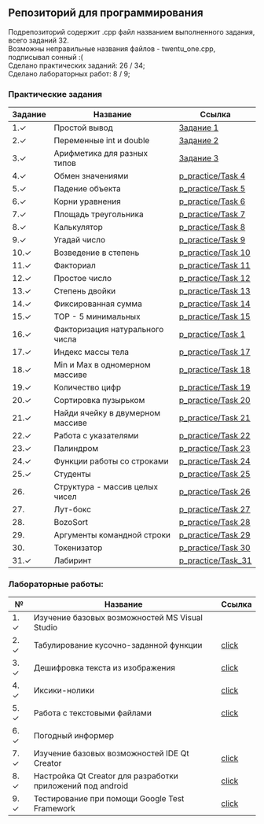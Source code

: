 ## Репозиторий для программирования <br>
Подрепозиторий содержит .cpp файл названием выполненного задания, всего заданий 32.<br>
Возможны неправильные названия файлов - twentu_one.cpp, подписывал сонный :(
<br>Сделано практических заданий: 26 / 34; <br>
Сделано лабораторных работ: 8 / 9; <br>
### Практические задания
|Задание|Название|Ссылка|
|-------|--------|------|
|1.✓ |Простой вывод|[Задание 1](https://github.com/zalatoff/programming/tree/master/p_practice/Task%201)|
|2.✓ |Переменные int и double|[Задание 2](https://github.com/zalatoff/programming/tree/master/p_practice/Task%202)|
|3.✓ |Арифметика для разных типов|[Задание 3](https://github.com/zalatoff/programming/tree/master/p_practice/Task%203)|
|4.✓ |Обмен значениями|[p_practice/Task 4](https://github.com/zalatoff/programming/tree/master/p_practice/Task%204)|
|5.✓ |Падение объекта|[p_practice/Task 5](https://github.com/zalatoff/programming/tree/master/p_practice/Task%205)|
|6.✓ |Корни уравнения|[p_practice/Task 6](https://github.com/zalatoff/programming/tree/master/p_practice/Task%206)|
|7.✓ |Площадь треугольника|[p_practice/Task 7](https://github.com/zalatoff/programming/tree/master/p_practice/Task%207)|
|8.✓ |Калькулятор|[p_practice/Task 8](https://github.com/zalatoff/programming/tree/master/p_practice/Task%208)|
|9.✓ |Угадай число|[p_practice/Task 9](https://github.com/zalatoff/programming/tree/master/p_practice/Task%209)|
|10.✓ |Возведение в степень|[p_practice/Task 10](https://github.com/zalatoff/programming/tree/master/p_practice/Task%2010)|
|11.✓ |Факториал|[p_practice/Task 11](https://github.com/zalatoff/programming/tree/master/p_practice/Task%2011)|
|12.✓ |Простое число|[p_practice/Task 12](https://github.com/zalatoff/programming/tree/master/p_practice/Task%2012)|
|13.✓ |Степень двойки|[p_practice/Task 13](https://github.com/zalatoff/programming/tree/master/p_practice/Task%2013)|
|14.✓ |Фиксированная сумма|[p_practice/Task 14](https://github.com/zalatoff/programming/tree/master/p_practice/Task%2014)|
|15.✓ |TOP - 5 минимальных|[p_practice/Task 15](https://github.com/zalatoff/programming/tree/master/p_practice/Task%2015)|
|16.✓ |Факторизация натурального числа|[p_practice/Task 1](https://github.com/zalatoff/programming/tree/master/p_practice/Task%2016)|
|17.✓ |Индекс массы тела|[p_practice/Task 17](https://github.com/zalatoff/programming/tree/master/p_practice/Task%2017)|
|18.✓ |Min и Max в одномерном массиве|[p_practice/Task 18](https://github.com/zalatoff/programming/tree/master/p_practice/Task%2018)|
|19.✓ |Количество цифр|[p_practice/Task 19](https://github.com/zalatoff/programming/tree/master/p_practice/Task%2019)|
|20.✓ |Сортировка пузырьком|[p_practice/Task 20](https://github.com/zalatoff/programming/tree/master/p_practice/Task%2020)|
|21.✓ |Найди ячейку в двумерном массиве|[p_practice/Task 21](https://github.com/zalatoff/programming/tree/master/p_practice/Task%2021)|
|22.✓ |Работа с указателями|[p_practice/Task 22](https://github.com/zalatoff/programming/tree/master/p_practice/Task%2022)|
|23.✓ |Палиндром|[p_practice/Task 23](https://github.com/zalatoff/programming/tree/master/p_practice/Task%2023)|
|24.✓ |Функции работы со строками|[p_practice/Task 24](https://github.com/zalatoff/programming/tree/master/p_practice/Task%2024)|
|25.✓ |Студенты|[p_practice/Task 25](https://github.com/zalatoff/programming/tree/master/p_practice/Task%2025)|
|26. |Структура - массив целых чисел|[p_practice/Task 26](https://github.com/zalatoff/programming/tree/master/p_practice/Task%2026)|
|27. |Лут-бокс|[p_practice/Task 27](https://github.com/zalatoff/programming/tree/master/p_practice/Task%2027)|
|28. |BozoSort|[p_practice/Task 28](https://github.com/zalatoff/programming/tree/master/p_practice/Task%2028)|
|29. |Аргументы командной строки|[p_practice/Task 29](https://github.com/zalatoff/programming/tree/master/p_practice/Task%2029)|
|30.|Токенизатор|[p_practice/Task 30](https://github.com/zalatoff/programming/tree/master/p_practice/Task%2030)|
|31.✓ |Лабиринт|[p_practice/Task_31](https://github.com/zalatoff/programming/tree/master/p_practice/task_31)|

### Лабораторные работы: <br>
|№ |Название|Ссылка|
|-------|--------|------|
|1. ✓|Изучение базовых возможностей MS Visual Studio||
|2. ✓|Табулирование кусочно-заданной функции|[click](https://github.com/kickStranger/programming/blob/master/labs/Лабораторная%20работа%20№2.md)|
|3. ✓|Дешифровка текста из изображения|[click](https://github.com/kickStranger/programming/blob/master/labs/Лабораторная%20работа%20№3.md)|
|4. ✓|Иксики-нолики|[click](https://github.com/kickStranger/programming/blob/master/labs/Лабораторная%20работа%20№4.md)|
|5. ✓|Работа с текстовыми файлами|[click](https://github.com/kickStranger/programming/blob/master/labs/Лабораторная%20работа%20№5.md)|
|6. ✓|Погодный информер||
|7. ✓|Изучение базовых возможностей IDE Qt Creator|[click](https://github.com/kickStranger/programming/blob/master/labs/Лабораторная%20работа%20№7.md)|
|8. ✓|Настройка Qt Creator для разработки приложений под android|[click](https://github.com/kickStranger/programming/blob/master/labs/Лабораторная%20работа%20№8.md)|
|9. ✓|Тестирование при помощи Google Test Framework|[click](https://github.com/kickStranger/programming/blob/master/labs/Лабораторная%20работа%20№9.md)|
